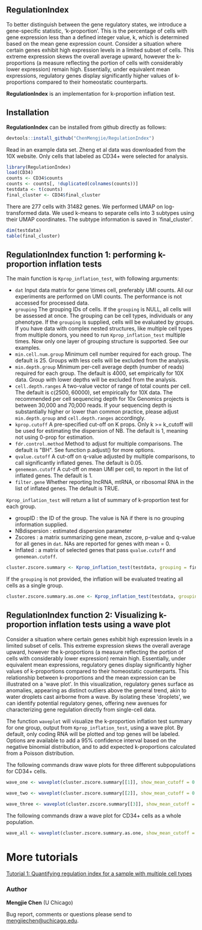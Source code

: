 ## RegulationIndex

To better distinguish between the gene regulatory states, we introduce a gene-specific statistic, ‘k-proportion’. This is the percentage of cells with gene expression less than a defined integer value, k, which is determined based on the mean gene expression count. Consider a situation where certain genes exhibit high expression levels in a limited subset of cells. This extreme expression skews the overall average upward, however the k-proportions (a measure reflecting the portion of cells with considerably lower expression) remain high. Essentially, under equivalent mean expressions, regulatory genes display significantly higher values of k-proportions compared to their homeostatic counterparts.

**RegulationIndex** is an implementation for k-proportion inflation test. 




## Installation

**RegulationIndex** can be installed from github directly as follows:

```r
devtools::install_github("ChenMengjie/RegulationIndex")
```

Read in an example data set. 
Zheng et al data was downloaded from the 10X website. Only cells that labeled as CD34+ were selected for analysis. 

```r       
library(RegulationIndex)
load(CD34)
counts <- CD34$counts
counts <- counts[, !duplicated(colnames(counts))] 
testdata <- t(counts)
final_cluster <- CD34$final_cluster
```

There are 277 cells with 31482 genes. We performed UMAP on log-transformed data. We used k-means to separate cells into 3 subtypes using their UMAP coordinates. The subtype information is saved in `final_cluster'. 
```r
dim(testdata)
table(final_cluster)
```
## **RegulationIndex** function 1: performing k-proportion inflation tests 

The main function is `Kprop_inflation_test`, with following arguments:
- `dat` Input data matrix for gene \times cell, preferably UMI counts. All our experiments are performed on UMI counts. The performance is not accessed for processed data.
- `grouping` The grouping IDs of cells. If the `grouping` is NULL, all cells will be assessed at once. The grouping can be cell types, individuals or any phenotype. If the `grouping` is supplied, cells will be evaluated by groups. If you have data with complex nested structures, like multiple cell types from multiple donors, you need to run `Kprop_inflation_test` multiple times. Now only one layer of grouping structure is supported. See our examples. 
- `min.cell.num.group` Minimum cell number required for each group. The default is 25. Groups with less cells will be excluded from the analysis.
- `min.depth.group` Minimum per-cell average depth (number of reads) required for each group. The default is 4000, set empirically for 10X data. Group with lower depths will be excluded from the analysis. 
- `cell.depth.ranges` A two-value vector of range of total counts per cell. The default is c(2500, 60000), set empirically for 10X data. The recommended per cell sequencing depth for 10x Genomics projects is between 30,000 and 70,000 reads. If your sequencing depth is substantially higher or lower than common practice, please adjust `min.depth.group` and `cell.depth.ranges` accordingly. 
- `kprop.cutoff` A pre-specified cut-off on K props. Only k >= k_cutoff will be used for estimating the dispersion of NB. The default is 1, meaning not using 0-prop for estimation.
- `fdr.control.method` Method to adjust for multiple comparisons. The default is "BH". See function p.adjust() for more options.
- `qvalue.cutoff` A cut-off on q-value adjusted by multiple comparisons, to call significantly inflated genes. The default is 0.05.
- `genemean.cutoff` A cut-off on mean UMI per cell, to report in the list of inflated genes. The default is 1. 
- `filter.gene` Whether reporting IncRNA, mtRNA, or ribosomal RNA in the list of inflated genes. The default is TRUE.

`Kprop_inflation_test` will return a list of summary of k-proportion test for each group.
- groupID : the ID of the group. The value is NA if there is no grouping information supplied.
- NBdispersion  :  estimated dispersion parameter
- Zscores : a matrix summarizing gene mean, zscore, p-value and q-value for all genes in `dat`. NAs are reported for genes with mean = 0.
- Inflated : a matrix of selected genes that pass `qvalue.cutoff` and `genemean.cutoff`.


```r       
cluster.zscore.summary <- Kprop_inflation_test(testdata, grouping = final_cluster, min.depth.group = 500, cell.depth.ranges = c(500, 10000), genemean.cutoff = 0.5)
```

If the `grouping` is not provided, the inflation will be evaluated treating all cells as a single group. 

```r       
cluster.zscore.summary.as.one <- Kprop_inflation_test(testdata, grouping = NULL, min.depth.group = 500, cell.depth.ranges = c(500, 10000), genemean.cutoff = 0.5)
```

## **RegulationIndex** function 2: Visualizing k-proportion inflation tests using a wave plot

Consider a situation where certain genes exhibit high expression levels in a limited subset of cells. This extreme expression skews the overall average upward, however the k-proportions (a measure reflecting the portion of cells with considerably lower expression) remain high. Essentially, under equivalent mean expressions, regulatory genes display significantly higher values of k-proportions compared to their homeostatic counterparts. This relationship between k-proportions and the mean expression can be illustrated on a 'wave plot'. In this visualization, regulatory genes surface as anomalies, appearing as distinct outliers above the general trend, akin to water droplets cast airborne from a wave. By isolating these 'droplets', we can identify potential regulatory genes, offering new avenues for characterizing gene regulation directly from single-cell data.

The function `waveplot` will visualize the k-proportion inflation test summary for one group, output from `Kprop_inflation_test`, using a wave plot. By default, only coding RNA will be plotted and top genes will be labeled. Options are available to add a 95% confidence interval based on the negative binomial distribution, and to add expected k-proportions calculated from a Poisson distribution.

The following commands draw wave plots for three different subpopulations for CD34+ cells. 
```r       
wave_one <- waveplot(cluster.zscore.summary[[1]], show_mean_cutoff = 0.5, xmax = 10, add_poisson_line = TRUE)
```

```r       
wave_two <- waveplot(cluster.zscore.summary[[2]], show_mean_cutoff = 0.5, xmax = 10, add_poisson_line = TRUE)
```

```r       
wave_three <- waveplot(cluster.zscore.summary[[3]], show_mean_cutoff = 0.5, xmax = 10, add_poisson_line = TRUE)
```

The following commands draw a wave plot for  CD34+ cells as a whole population. 

```r       
wave_all <- waveplot(cluster.zscore.summary.as.one, show_mean_cutoff = 0.5, xmax = 10, add_poisson_line = TRUE)
```

# More tutorials

[Tutorial 1: Quantifying regulation index for a sample with multiple cell types ](https://htmlpreview.github.io/?https://github.com/ChenMengjie/RegulationIndex/blob/main/Tutorials/One_sample_analysis.html)


### Author

**Mengjie Chen** (U Chicago)

Bug report, comments or questions please send to mengjiechen@uchicago.edu.

